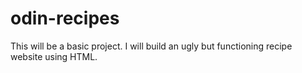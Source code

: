 # odin-recipes
This will be a basic project. I will build an ugly but functioning recipe website using HTML.
